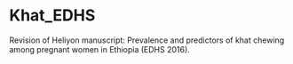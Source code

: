# Khat_EDHS
Revision of Heliyon manuscript: Prevalence and predictors of khat chewing among pregnant women in Ethiopia (EDHS 2016).
